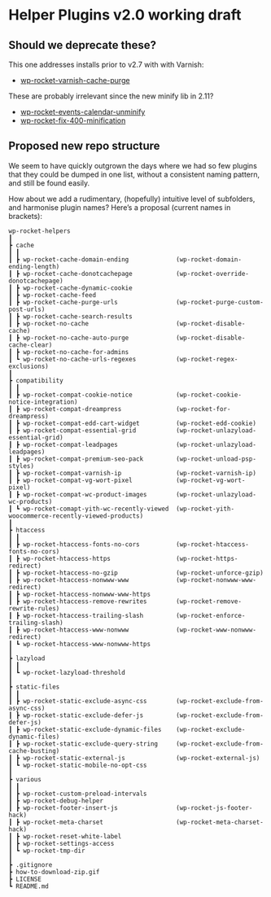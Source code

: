 # Helper Plugins v2.0 working draft

## Should we deprecate these?

This one addresses installs prior to v2.7 with with Varnish:
- [wp-rocket-varnish-cache-purge](https://github.com/wp-media/wp-rocket-helpers/tree/master/wp-rocket-varnish-cache-purge)

These are probably irrelevant since the new minify lib in 2.11?
- [wp-rocket-events-calendar-unminify](https://github.com/wp-media/wp-rocket-helpers/tree/master/wp-rocket-events-calendar-unminify)
- [wp-rocket-fix-400-minification](https://github.com/wp-media/wp-rocket-helpers/tree/master/wp-rocket-fix-400-minification)

## Proposed new repo structure

We seem to have quickly outgrown the days where we had so few plugins that they could be dumped in one list, without a consistent naming pattern, and still be found easily.

How about we add a rudimentary, (hopefully) intuitive level of subfolders, and harmonise plugin names? Here’s a proposal (current names in brackets):

```
wp-rocket-helpers
┃
┣ cache
┃ ┃
┃ ┣ wp-rocket-cache-domain-ending             (wp-rocket-domain-ending-length)
┃ ┣ wp-rocket-cache-donotcachepage            (wp-rocket-override-donotcachepage)
┃ ┣ wp-rocket-cache-dynamic-cookie
┃ ┣ wp-rocket-cache-feed
┃ ┣ wp-rocket-cache-purge-urls                (wp-rocket-purge-custom-post-urls)
┃ ┣ wp-rocket-cache-search-results
┃ ┣ wp-rocket-no-cache                        (wp-rocket-disable-cache)
┃ ┣ wp-rocket-no-cache-auto-purge             (wp-rocket-disable-cache-clear)
┃ ┣ wp-rocket-no-cache-for-admins
┃ ┗ wp-rocket-no-cache-urls-regexes           (wp-rocket-regex-exclusions)
┃
┣ compatibility
┃ ┃
┃ ┣ wp-rocket-compat-cookie-notice            (wp-rocket-cookie-notice-integration)
┃ ┣ wp-rocket-compat-dreampress               (wp-rocket-for-dreampress)
┃ ┣ wp-rocket-compat-edd-cart-widget          (wp-rocket-edd-cookie)
┃ ┣ wp-rocket-compat-essential-grid           (wp-rocket-unlazyload-essential-grid)
┃ ┣ wp-rocket-compat-leadpages                (wp-rocket-unlazyload-leadpages)
┃ ┣ wp-rocket-compat-premium-seo-pack         (wp-rocket-unload-psp-styles)
┃ ┣ wp-rocket-compat-varnish-ip               (wp-rocket-varnish-ip)
┃ ┣ wp-rocket-compat-vg-wort-pixel            (wp-rocket-vg-wort-pixel)
┃ ┣ wp-rocket-compat-wc-product-images        (wp-rocket-unlazyload-wc-products)
┃ ┗ wp-rocket-comapt-yith-wc-recently-viewed  (wp-rocket-yith-woocommerce-recently-viewed-products)
┃
┣ htaccess
┃ ┃
┃ ┣ wp-rocket-htaccess-fonts-no-cors          (wp-rocket-htaccess-fonts-no-cors)
┃ ┣ wp-rocket-htaccess-https                  (wp-rocket-https-redirect)
┃ ┣ wp-rocket-htaccess-no-gzip                (wp-rocket-unforce-gzip)
┃ ┣ wp-rocket-htaccess-nonwww-www             (wp-rocket-nonwww-www-redirect)
┃ ┣ wp-rocket-htaccess-nonwww-www-https
┃ ┣ wp-rocket-htaccess-remove-rewrites        (wp-rocket-remove-rewrite-rules)
┃ ┣ wp-rocket-htaccess-trailing-slash         (wp-rocket-enforce-trailing-slash)
┃ ┣ wp-rocket-htaccess-www-nonwww             (wp-rocket-www-nonwww-redirect)
┃ ┗ wp-rocket-htaccess-www-nonwww-https
┃
┣ lazyload
┃ ┃
┃ ┗ wp-rocket-lazyload-threshold
┃
┣ static-files
┃ ┃
┃ ┣ wp-rocket-static-exclude-async-css        (wp-rocket-exclude-from-async-css)
┃ ┣ wp-rocket-static-exclude-defer-js         (wp-rocket-exclude-from-defer-js)
┃ ┣ wp-rocket-static-exclude-dynamic-files    (wp-rocket-exclude-dynamic-files)
┃ ┣ wp-rocket-static-exclude-query-string     (wp-rocket-exclude-from-cache-busting)
┃ ┣ wp-rocket-static-external-js              (wp-rocket-external-js)
┃ ┗ wp-rocket-static-mobile-no-opt-css
┃
┣ various
┃ ┃
┃ ┣ wp-rocket-custom-preload-intervals
┃ ┣ wp-rocket-debug-helper
┃ ┣ wp-rocket-footer-insert-js                (wp-rocket-js-footer-hack)
┃ ┣ wp-rocket-meta-charset                    (wp-rocket-meta-charset-hack)
┃ ┣ wp-rocket-reset-white-label
┃ ┣ wp-rocket-settings-access
┃ ┗ wp-rocket-tmp-dir
┃
┣ .gitignore
┣ how-to-download-zip.gif
┣ LICENSE
┗ README.md
```

